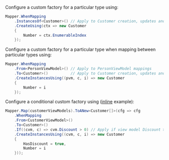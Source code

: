 Configure a custom factory for a particular type using:

```C#
Mapper.WhenMapping
    .InstancesOf<Customer>() // Apply to Customer creation, updates and merges
    .CreateUsing(ctx => new Customer
    {
        Number = ctx.EnumerableIndex
    });
```

Configure a custom factory for a particular type when mapping between particular types using:

```C#
Mapper.WhenMapping
    .From<PersonViewModel>() // Apply to PersonViewModel mappings
    .To<Customer>()          // Apply to Customer creation, updates and merges
    .CreateInstancesUsing((pvm, c, i) => new Customer
    {
        Number = i
    });
```

Configure a conditional custom factory using ([inline](Inline-Configuration) example):

```C#
Mapper.Map(customerViewModels).ToANew<Customer[]>(cfg => cfg
    .WhenMapping
    .From<CustomerViewModel>()
    .To<Customer>()
    .If((cvm, c) => cvm.Discount > 0) // Apply if view model Discount > 0
    .CreateInstancesUsing((cvm, c, i) => new Customer
    {
        HasDiscount = true,
        Number = i
    }));
```
